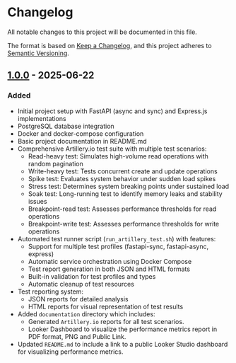 # Changelog

All notable changes to this project will be documented in this file.

The format is based on [Keep a Changelog](https://keepachangelog.com/en/1.0.0/),
and this project adheres to [Semantic Versioning](https://semver.org/spec/v2.0.0.html).

## [1.0.0] - 2025-06-22

### Added
- Initial project setup with FastAPI (async and sync) and Express.js implementations
- PostgreSQL database integration
- Docker and docker-compose configuration
- Basic project documentation in README.md
- Comprehensive Artillery.io test suite with multiple test scenarios:
  - Read-heavy test: Simulates high-volume read operations with random pagination
  - Write-heavy test: Tests concurrent create and update operations
  - Spike test: Evaluates system behavior under sudden load spikes
  - Stress test: Determines system breaking points under sustained load
  - Soak test: Long-running test to identify memory leaks and stability issues
  - Breakpoint-read test: Assesses performance thresholds for read operations
  - Breakpoint-write test: Assesses performance thresholds for write operations
- Automated test runner script (`run_artillery_test.sh`) with features:
  - Support for multiple test profiles (fastapi-sync, fastapi-async, express)
  - Automatic service orchestration using Docker Compose
  - Test report generation in both JSON and HTML formats
  - Built-in validation for test profiles and types
  - Automatic cleanup of test resources
- Test reporting system:
  - JSON reports for detailed analysis
  - HTML reports for visual representation of test results
- Added `documentation` directory which includes:
  - Generated `Artillery.io` reports for all test scenarios.
  - Looker Dashboard to visualize the performance metrics report in PDF format, PNG and Public Link.
- Updated `README.md` to include a link to a public Looker Studio dashboard for visualizing performance metrics.


[1.0.0]: https://github.com/ysskrishna/express-fastapi-performance-test/releases/tag/v1.0.0